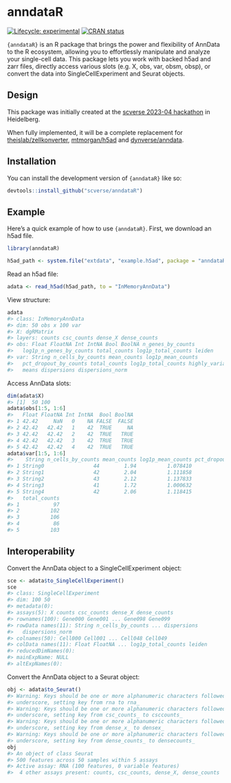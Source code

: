 # anndataR

<!-- README.md is generated from README.qmd. Please edit that file -->
<!-- badges: start -->

[![Lifecycle:
experimental](https://img.shields.io/badge/lifecycle-experimental-orange.svg)](https://lifecycle.r-lib.org/articles/stages.html#experimental)
[![CRAN
status](https://www.r-pkg.org/badges/version/anndataR.png)](https://CRAN.R-project.org/package=anndataR)
<!-- badges: end -->

`{anndataR}` is an R package that brings the power and flexibility of
AnnData to the R ecosystem, allowing you to effortlessly manipulate and
analyze your single-cell data. This package lets you work with backed
h5ad and zarr files, directly access various slots (e.g. X, obs, var,
obsm, obsp), or convert the data into SingleCellExperiment and Seurat
objects.

## Design

This package was initially created at the [scverse 2023-04
hackathon](https://scverse.org/events/2023_04_hackathon/) in Heidelberg.

When fully implemented, it will be a complete replacement for
[theislab/zellkonverter](https://github.com/theislab/zellkonverter),
[mtmorgan/h5ad](github.com/mtmorgan/h5ad/) and
[dynverse/anndata](https://github.com/dynverse/anndata).

## Installation

You can install the development version of `{anndataR}` like so:

``` r
devtools::install_github("scverse/anndataR")
```

## Example

Here’s a quick example of how to use `{anndataR}`. First, we download an
h5ad file.

``` r
library(anndataR)

h5ad_path <- system.file("extdata", "example.h5ad", package = "anndataR")
```

Read an h5ad file:

``` r
adata <- read_h5ad(h5ad_path, to = "InMemoryAnnData")
```

View structure:

``` r
adata
#> class: InMemoryAnnData
#> dim: 50 obs x 100 var
#> X: dgRMatrix
#> layers: counts csc_counts dense_X dense_counts
#> obs: Float FloatNA Int IntNA Bool BoolNA n_genes_by_counts
#>   log1p_n_genes_by_counts total_counts log1p_total_counts leiden
#> var: String n_cells_by_counts mean_counts log1p_mean_counts
#>   pct_dropout_by_counts total_counts log1p_total_counts highly_variable
#>   means dispersions dispersions_norm
```

Access AnnData slots:

``` r
dim(adata$X)
#> [1]  50 100
adata$obs[1:5, 1:6]
#>   Float FloatNA Int IntNA  Bool BoolNA
#> 1 42.42     NaN   0    NA FALSE  FALSE
#> 2 42.42   42.42   1    42  TRUE     NA
#> 3 42.42   42.42   2    42  TRUE   TRUE
#> 4 42.42   42.42   3    42  TRUE   TRUE
#> 5 42.42   42.42   4    42  TRUE   TRUE
adata$var[1:5, 1:6]
#>    String n_cells_by_counts mean_counts log1p_mean_counts pct_dropout_by_counts
#> 1 String0                44        1.94          1.078410                    12
#> 2 String1                42        2.04          1.111858                    16
#> 3 String2                43        2.12          1.137833                    14
#> 4 String3                41        1.72          1.000632                    18
#> 5 String4                42        2.06          1.118415                    16
#>   total_counts
#> 1           97
#> 2          102
#> 3          106
#> 4           86
#> 5          103
```

## Interoperability

Convert the AnnData object to a SingleCellExperiment object:

``` r
sce <- adata$to_SingleCellExperiment()
sce
#> class: SingleCellExperiment 
#> dim: 100 50 
#> metadata(0):
#> assays(5): X counts csc_counts dense_X dense_counts
#> rownames(100): Gene000 Gene001 ... Gene098 Gene099
#> rowData names(11): String n_cells_by_counts ... dispersions
#>   dispersions_norm
#> colnames(50): Cell000 Cell001 ... Cell048 Cell049
#> colData names(11): Float FloatNA ... log1p_total_counts leiden
#> reducedDimNames(0):
#> mainExpName: NULL
#> altExpNames(0):
```

Convert the AnnData object to a Seurat object:

``` r
obj <- adata$to_Seurat()
#> Warning: Keys should be one or more alphanumeric characters followed by an
#> underscore, setting key from rna to rna_
#> Warning: Keys should be one or more alphanumeric characters followed by an
#> underscore, setting key from csc_counts_ to csccounts_
#> Warning: Keys should be one or more alphanumeric characters followed by an
#> underscore, setting key from dense_x_ to densex_
#> Warning: Keys should be one or more alphanumeric characters followed by an
#> underscore, setting key from dense_counts_ to densecounts_
obj
#> An object of class Seurat 
#> 500 features across 50 samples within 5 assays 
#> Active assay: RNA (100 features, 0 variable features)
#>  4 other assays present: counts, csc_counts, dense_X, dense_counts
```
